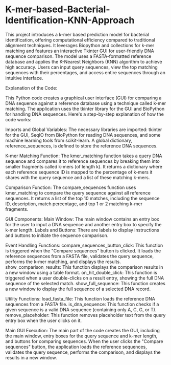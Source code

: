 # K-mer-based-Bacterial-Identification-KNN-Approach

This project introduces a k-mer based prediction model for bacterial identification, offering computational efficiency compared to traditional alignment techniques. It leverages Biopython and collections for k-mer matching and features an interactive Tkinter GUI for user-friendly DNA sequence comparison. The model uses a FASTA-formatted reference database and applies the K-Nearest Neighbors (KNN) algorithm to achieve high accuracy. Users can input query sequences, view the top matching sequences with their percentages, and access entire sequences through an intuitive interface.


Explanation of the Code:

This Python code creates a graphical user interface (GUI) for comparing a DNA sequence against a reference database using a technique called k-mer matching. The application uses the tkinter library for the GUI and BioPython for handling DNA sequences. Here's a step-by-step explanation of how the code works:

Imports and Global Variables:
The necessary libraries are imported: tkinter for the GUI, SeqIO from BioPython for reading DNA sequences, and some machine learning tools from scikit-learn.
A global dictionary, reference_sequences, is defined to store the reference DNA sequences.

K-mer Matching Function:
The kmer_matching function takes a query DNA sequence and compares it to reference sequences by breaking them into smaller fragments called k-mers (of length k).
It returns a dictionary where each reference sequence ID is mapped to the percentage of k-mers it shares with the query sequence and a list of these matching k-mers.

Comparison Function:
The compare_sequences function uses kmer_matching to compare the query sequence against all reference sequences.
It returns a list of the top 10 matches, including the sequence ID, description, match percentage, and top 1 or 2 matching k-mer fragments.

GUI Components:
Main Window: The main window contains an entry box for the user to input a DNA sequence and another entry box to specify the k-mer length.
Labels and Buttons: There are labels to display instructions and buttons to initiate the sequence comparison.

Event Handling Functions:
compare_sequences_button_click: This function is triggered when the "Compare sequences" button is clicked. It loads the reference sequences from a FASTA file, validates the query sequence, performs the k-mer matching, and displays the results.
show_comparison_results: This function displays the comparison results in a new window using a table format.
on_hit_double_click: This function is triggered when a user double-clicks on a result entry, showing the full DNA sequence of the selected match.
show_full_sequence: This function creates a new window to display the full sequence of a selected DNA record.

Utility Functions:
load_fasta_file: This function loads the reference DNA sequences from a FASTA file.
is_dna_sequence: This function checks if a given sequence is a valid DNA sequence (containing only A, C, G, or T).
remove_placeholder: This function removes placeholder text from the query entry box when the user clicks on it.

Main GUI Execution:
The main part of the code creates the GUI, including the main window, entry boxes for the query sequence and k-mer length, and buttons for comparing sequences.
When the user clicks the "Compare sequences" button, the application loads the reference sequences, validates the query sequence, performs the comparison, and displays the results in a new window.
